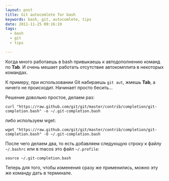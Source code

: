```yaml
---
layout: post
title: Git autocomlete for bash
keywords: bash, git, autocomlete, tips
date: 2011-11-25 09:16:19
tags:
  - bash
  - git 
  - tips

--- 
```

Когда много работаешь в bash привыкаешь к автодополнению команд по **Tab**. И очень мешает
работать отсутствие автокомплита в некоторых командах.

К примеру, при использовании Git набираешь `git aut`, жмешь **Tab**, а ничего не
происходит.  Начинает просто бесить...

Решение довольно простое, делаем раз:

    curl "https://raw.github.com/git/git/master/contrib/completion/git-completion.bash" -o ~/.git-completion.bash

либо используем wget:

    wget "https://raw.github.com/git/git/master/contrib/completion/git-completion.bash" -O ~/.git-completion.bash

После чего делаем два, то есть добавляем следующую строку к файлу `~/.bashrc` или в macos
это файл `~/.profile`:

    source ~/.git-completion.bash

Теперь для того, чтобы изменения сразу же применились, можно эту же команду дать в
терминале.
